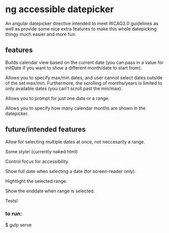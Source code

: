 # ng accessible datepicker

An angular datepicker directive intended to meet WCAG2.0 guidelines as well as provide some nice extra features to make this whole datepicking thingy much easier and more fun.

## features

Builds calendar view based on the current date (you can pass in a value for initDate if you want to show a different month/date to start from).

Allows you to specify max/min dates, and user cannot select dates outside of the set max/min. Furthermore, the scrolling of months/years is limited to only available dates (you can't scroll past the min/max).

Allows you to prompt for just one date or a range.

Allows you to specify how many calendar months are shown in the datepicker.

## future/intended features

Allow for selecting multiple dates at once, not neccesarily a range.

Some style! (currently naked html)

Control focus for accessibility.

Show full date when selecting a date (for screen-reader only).

Hightlight the selected range.

Show the enddate when range is selected.

Tests!


### to run:

$ gulp serve

